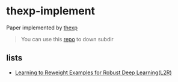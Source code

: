 # thexp-implement
Paper implemented by [thexp](https://github.com/sailist/thexp)

> You can use this [repo](https://yehonal.github.io/DownGit/#/home) to down subdir

## lists

 - [Learning to Reweight Examples for Robust Deep Learning(L2R)]()